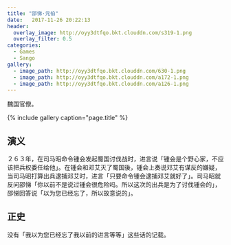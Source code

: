 ```yaml
---
title: "邵悌·元伯"
date:   2017-11-26 20:22:13
header:
  overlay_image: http://oyy3dtfqo.bkt.clouddn.com/s319-1.png
  overlay_filter: 0.5
categories:
  - Games
  - Sango
gallery:
  - image_path: http://oyy3dtfqo.bkt.clouddn.com/630-1.png
  - image_path: http://oyy3dtfqo.bkt.clouddn.com/a172-1.png
  - image_path: http://oyy3dtfqo.bkt.clouddn.com/a126-1.png
---
```


魏国官僚。

{% include gallery caption="page.title" %}

## 演义

２６３年，在司马昭命令锺会发起蜀国讨伐战时，进言说「锺会是个野心家，不应该把兵权委任给他」。在锺会和邓艾灭了蜀国後，锺会上奏说邓艾有谋反的嫌疑，当司马昭打算出兵逮捕邓艾时，进言「只要命令锺会逮捕邓艾就好了」。司马昭就反问邵悌「你以前不是说过锺会很危险吗。所以这次的出兵是为了讨伐锺会的」，邵悌回答说「以为您已经忘了，所以故意说的」。

## 正史

没有「我以为您已经忘了我以前的进言等等」这些话的记载。